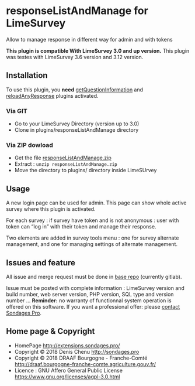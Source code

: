# responseListAndManage for LimeSurvey

Allow to manage response in different way for admin and with tokens

**This plugin is compatible With LimeSurvey 3.0 and up version.** This plugin was testes with LimeSurvey 3.6 version and 3.12 version.

## Installation

To use this plugin, you **need** [getQuestionInformation](https://gitlab.com/SondagesPro/coreAndTools/getQuestionInformation) and [reloadAnyResponse](https://gitlab.com/SondagesPro/coreAndTools/reloadAnyResponse) plugins activated.

### Via GIT
- Go to your LimeSurvey Directory (version up to 3.0)
- Clone in plugins/responseListAndManage directory

### Via ZIP dowload
- Get the file [responseListAndManage.zip](https://extensions.sondages.pro/IMG/auto/responseListAndManage.zip)
- Extract : `unzip responseListAndManage.zip`
- Move the directory to plugins/ directory inside LimeSUrvey


## Usage

A new login page can be used for admin. This page can show whole active survey where this plugin is activated.

For each survey : if survey have token and is not anonymous : user with token can “log in” with their token and manage their response.

Two elements are added in survey tools menu : one for survey alternate management, and one for managing settings of alternate management.

## Issues and feature

All issue and merge request must be done in [base repo](https://gitlab.com/SondagesPro/managament/responseListAndManage) (currently gitlab).

Issue must be posted with complete information : LimeSurvey version and build number, web server version, PHP version, SQL type and version number … 
**Reminder:** no warranty of functionnal system operation is offered on this software. If you want a professional offer: please [contact Sondages Pro](https://extensions.sondages.pro/about/contact.html).

## Home page & Copyright
- HomePage <http://extensions.sondages.pro/>
- Copyright © 2018 Denis Chenu <http://sondages.pro>
- Copyright © 2018 DRAAF Bourgogne - Franche-Comté <http://draaf.bourgogne-franche-comte.agriculture.gouv.fr/>
- Licence : GNU Affero General Public License <https://www.gnu.org/licenses/agpl-3.0.html>

